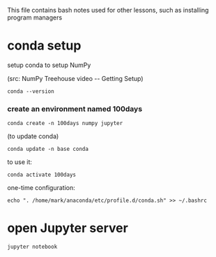 This file contains bash notes used for other lessons, such as installing program managers

# conda setup

setup conda to setup NumPy

(src: NumPy Treehouse video -- Getting Setup)

`conda --version`

### create an environment named 100days

`conda create -n 100days numpy jupyter`

(to update conda)

`conda update -n base conda`

to use it:

`conda activate 100days`

one-time configuration:

`echo ". /home/mark/anaconda/etc/profile.d/conda.sh" >> ~/.bashrc`

# open Jupyter server

`jupyter notebook`
